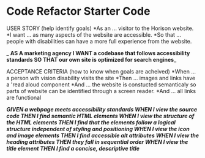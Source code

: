 # Code Refactor Starter Code
USER STORY (help identify goals)
    *As an ... visitor to the Horison website.
    *I want ... as many aspects of the website are accessible.
    *So that ... people with disabilities can have a more full experience from the website.
    
_ **AS A marketing agency
I WANT a codebase that follows accessibility standards
SO THAT our own site is optimized for search engines**_


ACCEPTANCE CRITERIA (how to know when goals are acheived)
    *When ... a person wth vision disability visits the site
    *Then ... images and links have a 'read aloud component
    *And ... the website is constucted semanticaly so parts of website can be identified through a screen reader.
    *And ... all links are functional

_**GIVEN a webpage meets accessibility standards
WHEN I view the source code
THEN I find semantic HTML elements
WHEN I view the structure of the HTML elements
THEN I find that the elements follow a logical structure independent of styling and positioning
WHEN I view the icon and image elements
THEN I find accessible alt attributes
WHEN I view the heading attributes
THEN they fall in sequential order
WHEN I view the title element
THEN I find a concise, descriptive title**_

